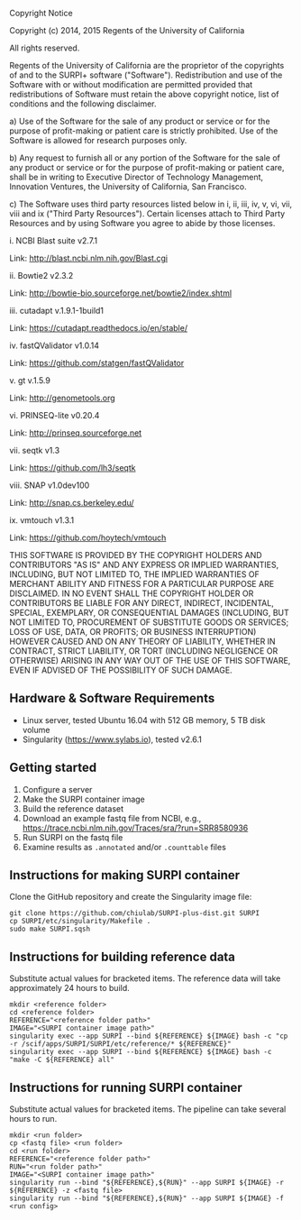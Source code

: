 
Copyright Notice

Copyright (c) 2014, 2015 Regents of the University of California

All rights reserved.

Regents of the University of California are the proprietor of the copyrights of and to the SURPI+ software ("Software"). Redistribution and use of the Software with or without modification are permitted provided that redistributions of Software must retain the above copyright notice, list of conditions and the following disclaimer.

a)	Use of the Software for the sale of any product or service or for the purpose of profit-making or patient care is strictly prohibited. Use of the Software is allowed for research purposes only.

b)	Any request to furnish all or any portion of the Software for the sale of any product or service or for the purpose of profit-making or patient care, shall be in writing to Executive Director of Technology Management, Innovation Ventures, the University of California, San Francisco.

c)	The Software uses third party resources listed below in i, ii, iii, iv, v, vi, vii, viii and ix ("Third Party Resources"). Certain licenses attach to Third Party Resources and by using Software you agree to abide by those licenses.

i.	NCBI Blast suite v2.7.1

Link: http://blast.ncbi.nlm.nih.gov/Blast.cgi

ii.	Bowtie2 v2.3.2

Link: http://bowtie-bio.sourceforge.net/bowtie2/index.shtml

iii.	cutadapt v.1.9.1-1build1

Link: https://cutadapt.readthedocs.io/en/stable/

iv.	fastQValidator v1.0.14

Link: https://github.com/statgen/fastQValidator

v.	gt v.1.5.9

Link: http://genometools.org

vi.	PRINSEQ-lite v0.20.4

Link: http://prinseq.sourceforge.net

vii.	seqtk v1.3

Link: https://github.com/lh3/seqtk

viii. 	SNAP v1.0dev100

Link: http://snap.cs.berkeley.edu/

ix. 	vmtouch v1.3.1

Link: https://github.com/hoytech/vmtouch

THIS SOFTWARE IS PROVIDED BY THE COPYRIGHT HOLDERS AND CONTRIBUTORS "AS IS" AND ANY EXPRESS OR IMPLIED WARRANTIES, INCLUDING, BUT NOT LIMITED TO, THE IMPLIED WARRANTIES OF MERCHANT ABILITY AND FITNESS FOR A PARTICULAR PURPOSE ARE DISCLAIMED. IN NO EVENT SHALL THE COPYRIGHT HOLDER OR CONTRIBUTORS BE LIABLE FOR ANY DIRECT, INDIRECT, INCIDENTAL, SPECIAL, EXEMPLARY, OR CONSEQUENTIAL DAMAGES (INCLUDING, BUT NOT LIMITED TO, PROCUREMENT OF SUBSTITUTE GOODS OR SERVICES; LOSS OF USE, DATA, OR PROFITS; OR BUSINESS INTERRUPTION) HOWEVER CAUSED AND ON ANY THEORY OF LIABILITY, WHETHER IN CONTRACT, STRICT LIABILITY, OR TORT (INCLUDING NEGLIGENCE OR OTHERWISE) ARISING IN ANY WAY OUT OF THE USE OF THIS SOFTWARE, EVEN IF ADVISED OF THE POSSIBILITY OF SUCH DAMAGE.


## Hardware & Software Requirements

- Linux server, tested Ubuntu 16.04 with 512 GB memory, 5 TB disk volume
- Singularity (https://www.sylabs.io), tested v2.6.1

## Getting started

1. Configure a server
2. Make the SURPI container image
3. Build the reference dataset
4. Download an example fastq file from NCBI, e.g., https://trace.ncbi.nlm.nih.gov/Traces/sra/?run=SRR8580936
5. Run SURPI on the fastq file
6. Examine results as `.annotated` and/or `.counttable` files

## Instructions for making SURPI container

Clone the GitHub repository and create the Singularity image file:
```
git clone https://github.com/chiulab/SURPI-plus-dist.git SURPI
cp SURPI/etc/singularity/Makefile .
sudo make SURPI.sqsh
```

## Instructions for building reference data

Substitute actual values for bracketed items. The reference data will take approximately 24 hours to build.
```
mkdir <reference folder>
cd <reference folder>
REFERENCE="<reference folder path>"
IMAGE="<SURPI container image path>"
singularity exec --app SURPI --bind ${REFERENCE} ${IMAGE} bash -c "cp -r /scif/apps/SURPI/SURPI/etc/reference/* ${REFERENCE}"
singularity exec --app SURPI --bind ${REFERENCE} ${IMAGE} bash -c "make -C ${REFERENCE} all"
```

## Instructions for running SURPI container

Substitute actual values for bracketed items. The pipeline can take several hours to run.
```
mkdir <run folder>
cp <fastq file> <run folder>
cd <run folder>
REFERENCE="<reference folder path>"
RUN="<run folder path>"
IMAGE="<SURPI container image path>"
singularity run --bind "${REFERENCE},${RUN}" --app SURPI ${IMAGE} -r ${REFERENCE} -z <fastq file>
singularity run --bind "${REFERENCE},${RUN}" --app SURPI ${IMAGE} -f <run config>
```

